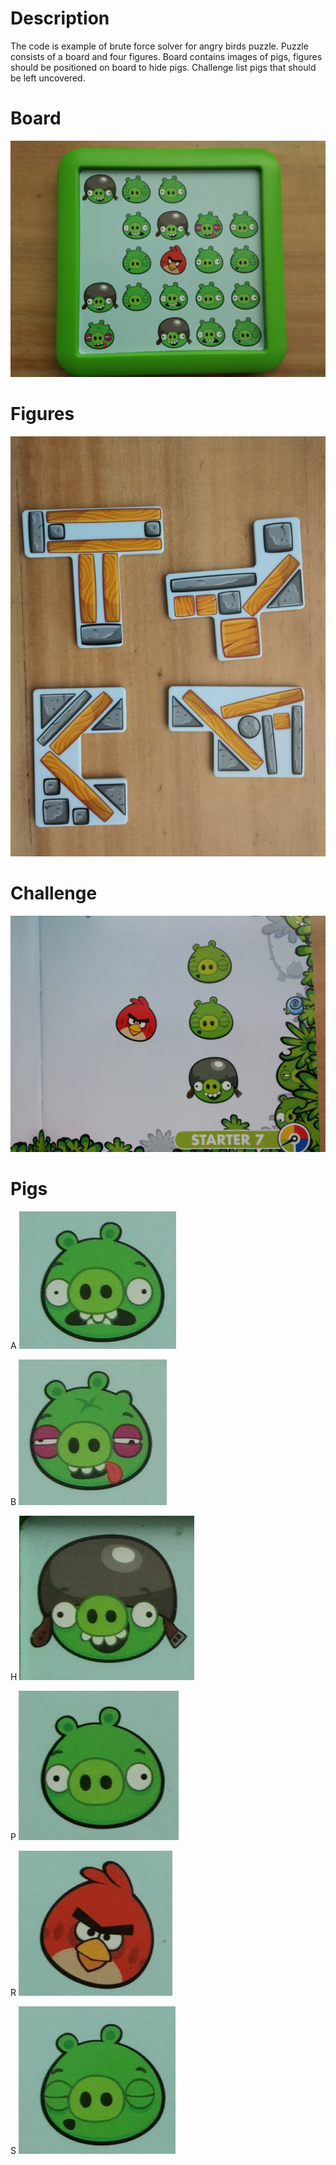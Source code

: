 # Description

The code is example of brute force solver for angry birds puzzle.
Puzzle consists of a board and four figures.
Board contains images of pigs, figures should be positioned on board
to hide pigs. Challenge list pigs that should be left uncovered.

# Board

![Board](https://github.com/edbond/angrygo/blob/master/angry_birds/board.jpg)

# Figures

![Figures](https://github.com/edbond/angrygo/blob/master/angry_birds/figures.jpg)

# Challenge

![Challenge](https://github.com/edbond/angrygo/blob/master/angry_birds/challenge.jpg)

# Pigs

A
![Angry](https://github.com/edbond/angrygo/blob/master/angry_birds/A%20-%20Angry.png)

B
![Beaten](https://github.com/edbond/angrygo/blob/master/angry_birds/B%20-%20Beaten.png)

H
![Hat](https://github.com/edbond/angrygo/blob/master/angry_birds/H%20-%20Hat.png)

P
![Pig](https://github.com/edbond/angrygo/blob/master/angry_birds/P%20-%20Pig.png)

R
![Red](https://github.com/edbond/angrygo/blob/master/angry_birds/R%20-%20Red.png)

S
![Sleepy](https://github.com/edbond/angrygo/blob/master/angry_birds/S%20-%20Sleepy.png)
